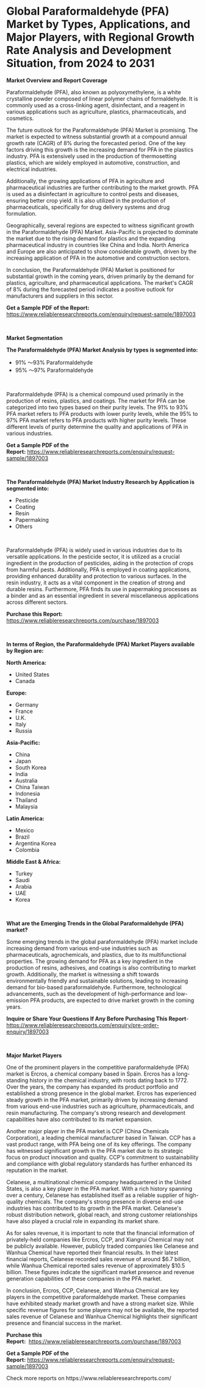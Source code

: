 <p><h1>Global Paraformaldehyde (PFA) Market by Types, Applications, and Major Players, with Regional Growth Rate Analysis and Development Situation, from 2024 to 2031</h1></p><p><strong>Market Overview and Report Coverage</strong></p>
<p><p>Paraformaldehyde (PFA), also known as polyoxymethylene, is a white crystalline powder composed of linear polymer chains of formaldehyde. It is commonly used as a cross-linking agent, disinfectant, and a reagent in various applications such as agriculture, plastics, pharmaceuticals, and cosmetics.</p><p>The future outlook for the Paraformaldehyde (PFA) Market is promising. The market is expected to witness substantial growth at a compound annual growth rate (CAGR) of 8% during the forecasted period. One of the key factors driving this growth is the increasing demand for PFA in the plastics industry. PFA is extensively used in the production of thermosetting plastics, which are widely employed in automotive, construction, and electrical industries.</p><p>Additionally, the growing applications of PFA in agriculture and pharmaceutical industries are further contributing to the market growth. PFA is used as a disinfectant in agriculture to control pests and diseases, ensuring better crop yield. It is also utilized in the production of pharmaceuticals, specifically for drug delivery systems and drug formulation.</p><p>Geographically, several regions are expected to witness significant growth in the Paraformaldehyde (PFA) Market. Asia-Pacific is projected to dominate the market due to the rising demand for plastics and the expanding pharmaceutical industry in countries like China and India. North America and Europe are also anticipated to show considerable growth, driven by the increasing application of PFA in the automotive and construction sectors.</p><p>In conclusion, the Paraformaldehyde (PFA) Market is positioned for substantial growth in the coming years, driven primarily by the demand for plastics, agriculture, and pharmaceutical applications. The market's CAGR of 8% during the forecasted period indicates a positive outlook for manufacturers and suppliers in this sector.</p></p>
<p><strong>Get a Sample PDF of the Report:</strong> <a href="https://www.reliableresearchreports.com/enquiry/request-sample/1897003">https://www.reliableresearchreports.com/enquiry/request-sample/1897003</a></p>
<p>&nbsp;</p>
<p><strong>Market Segmentation</strong></p>
<p><strong>The Paraformaldehyde (PFA) Market Analysis by types is segmented into:</strong></p>
<p><ul><li>91% ～93% Paraformaldehyde</li><li>95% ～97% Paraformaldehyde</li></ul></p>
<p>&nbsp;</p>
<p><p>Paraformaldehyde (PFA) is a chemical compound used primarily in the production of resins, plastics, and coatings. The market for PFA can be categorized into two types based on their purity levels. The 91% to 93% PFA market refers to PFA products with lower purity levels, while the 95% to 97% PFA market refers to PFA products with higher purity levels. These different levels of purity determine the quality and applications of PFA in various industries.</p></p>
<p><strong>Get a Sample PDF of the Report:</strong>&nbsp;<a href="https://www.reliableresearchreports.com/enquiry/request-sample/1897003">https://www.reliableresearchreports.com/enquiry/request-sample/1897003</a></p>
<p>&nbsp;</p>
<p><strong>The Paraformaldehyde (PFA) Market Industry Research by Application is segmented into:</strong></p>
<p><ul><li>Pesticide</li><li>Coating</li><li>Resin</li><li>Papermaking</li><li>Others</li></ul></p>
<p>&nbsp;</p>
<p><p>Paraformaldehyde (PFA) is widely used in various industries due to its versatile applications. In the pesticide sector, it is utilized as a crucial ingredient in the production of pesticides, aiding in the protection of crops from harmful pests. Additionally, PFA is employed in coating applications, providing enhanced durability and protection to various surfaces. In the resin industry, it acts as a vital component in the creation of strong and durable resins. Furthermore, PFA finds its use in papermaking processes as a binder and as an essential ingredient in several miscellaneous applications across different sectors.</p></p>
<p><strong>Purchase this Report:</strong>&nbsp; <a href="https://www.reliableresearchreports.com/purchase/1897003">https://www.reliableresearchreports.com/purchase/1897003</a></p>
<p>&nbsp;</p>
<p><strong>In terms of Region, the Paraformaldehyde (PFA) Market Players available by Region are:</strong></p>
<p>
    <p> <strong> North America: </strong>
        <ul>
            <li>United States</li>
            <li>Canada</li>
        </ul>
        </p> 
    <p> <strong> Europe: </strong>
        <ul>
            <li>Germany</li>
            <li>France</li>
            <li>U.K.</li>
            <li>Italy</li>
            <li>Russia</li>
        </ul>
        </p> 
    <p> <strong> Asia-Pacific: </strong>
        <ul>
            <li>China</li>
            <li>Japan</li>
            <li>South Korea</li>
            <li>India</li>
            <li>Australia</li>
            <li>China Taiwan</li>
            <li>Indonesia</li>
            <li>Thailand</li>
            <li>Malaysia</li>
        </ul>
        </p> 
    <p> <strong> Latin America: </strong>
        <ul>
            <li>Mexico</li>
            <li>Brazil</li>
            <li>Argentina Korea</li>
            <li>Colombia</li>
        </ul>
        </p> 
    <p> <strong> Middle East & Africa: </strong>
        <ul>
            <li>Turkey</li>
            <li>Saudi</li>
            <li>Arabia</li>
            <li>UAE</li>
            <li>Korea</li>
        </ul>
    </p>
    </p>
<p>&nbsp;</p>
<p><strong>What are the Emerging Trends in the Global Paraformaldehyde (PFA) market?</strong></p>
<p><p>Some emerging trends in the global paraformaldehyde (PFA) market include increasing demand from various end-use industries such as pharmaceuticals, agrochemicals, and plastics, due to its multifunctional properties. The growing demand for PFA as a key ingredient in the production of resins, adhesives, and coatings is also contributing to market growth. Additionally, the market is witnessing a shift towards environmentally friendly and sustainable solutions, leading to increasing demand for bio-based paraformaldehyde. Furthermore, technological advancements, such as the development of high-performance and low-emission PFA products, are expected to drive market growth in the coming years.</p></p>
<p><strong>Inquire or Share Your Questions If Any Before Purchasing This Report</strong>- <a href="https://www.reliableresearchreports.com/enquiry/pre-order-enquiry/1897003">https://www.reliableresearchreports.com/enquiry/pre-order-enquiry/1897003</a></p>
<p>&nbsp;</p>
<p><strong>Major Market Players</strong></p>
<p><p>One of the prominent players in the competitive paraformaldehyde (PFA) market is Ercros, a chemical company based in Spain. Ercros has a long-standing history in the chemical industry, with roots dating back to 1772. Over the years, the company has expanded its product portfolio and established a strong presence in the global market. Ercros has experienced steady growth in the PFA market, primarily driven by increasing demand from various end-use industries such as agriculture, pharmaceuticals, and resin manufacturing. The company's strong research and development capabilities have also contributed to its market expansion.</p><p>Another major player in the PFA market is CCP (China Chemicals Corporation), a leading chemical manufacturer based in Taiwan. CCP has a vast product range, with PFA being one of its key offerings. The company has witnessed significant growth in the PFA market due to its strategic focus on product innovation and quality. CCP's commitment to sustainability and compliance with global regulatory standards has further enhanced its reputation in the market.</p><p>Celanese, a multinational chemical company headquartered in the United States, is also a key player in the PFA market. With a rich history spanning over a century, Celanese has established itself as a reliable supplier of high-quality chemicals. The company's strong presence in diverse end-use industries has contributed to its growth in the PFA market. Celanese's robust distribution network, global reach, and strong customer relationships have also played a crucial role in expanding its market share.</p><p>As for sales revenue, it is important to note that the financial information of privately-held companies like Ercros, CCP, and Xiangrui Chemical may not be publicly available. However, publicly traded companies like Celanese and Wanhua Chemical have reported their financial results. In their latest financial reports, Celanese recorded sales revenue of around $6.7 billion, while Wanhua Chemical reported sales revenue of approximately $10.5 billion. These figures indicate the significant market presence and revenue generation capabilities of these companies in the PFA market.</p><p>In conclusion, Ercros, CCP, Celanese, and Wanhua Chemical are key players in the competitive paraformaldehyde market. These companies have exhibited steady market growth and have a strong market size. While specific revenue figures for some players may not be available, the reported sales revenue of Celanese and Wanhua Chemical highlights their significant presence and financial success in the market.</p></p>
<p><strong>Purchase this Report:</strong>&nbsp;&nbsp;<a href="https://www.reliableresearchreports.com/purchase/1897003">https://www.reliableresearchreports.com/purchase/1897003</a></p>
<p></p>
<p><strong>Get a Sample PDF of the Report:</strong>&nbsp;<a href="https://www.reliableresearchreports.com/enquiry/request-sample/1897003">https://www.reliableresearchreports.com/enquiry/request-sample/1897003</a></p>
<p>Check more reports on https://www.reliableresearchreports.com/</p>